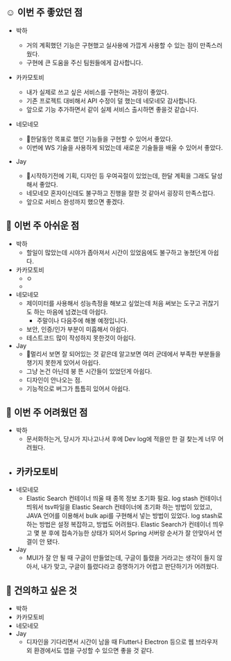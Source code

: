 ## ☺️ 이번 주 좋았던 점

- 박하
	- 거의 계획했던 기능은 구현했고 실사용에 가깝게 사용할 수 있는 점이 만족스러웠다.
	- 구현에 큰 도움을 주신 팀원들에게 감사합니다.
	
- 카카모토비
	- 내가 실제로 쓰고 싶은 서비스를 구현하는 과정이 좋았다.
	- 기존 프로젝트 대비해서 API 수정이 덜 했는데 네모네모 감사합니다.
	- 앞으로 기능 추가하면서 같이 실제 서비스 출시하면 좋을것 같습니다.
	
- 네모네모
	- 한달동안 목표로 했던 기능들을 구현할 수 있어서 좋았다.
	- 이번에 WS 기술을 사용하게 되었는데 새로운 기술들을 배울 수 있어서 좋았다.

- Jay
	- 시작하기전에 기획, 디자인 등 우여곡절이 있었는데, 한달 계획을 그래도 달성해서 좋았다.
	- 네모네모 혼자이신데도 불구하고 진행을 잘한 것 같아서 굉장히 만족스럽다.
	- 앞으로 서비스 완성까지 했으면 좋겠다.

## 🤔 이번 주 아쉬운 점

- 박하
	- 할일이 많았는데 시야가 좁아져서 시간이 있었음에도 불구하고 놓쳤던게  아쉽다.
- 카카모토비
	- ㅇ
	- 
- 네모네모
	- 제이미터를 사용해서 성능측정을 해보고 싶었는데 처음 써보는 도구고 귀찮기도 하는 마음에 넘겼는데 아쉽다.
		- 주말이나 다음주에 해볼 예정입니다.
	- 보안, 인증/인가 부분이 미흡해서 아쉽다.
	- 테스트코드 많이 작성하지 못한것이 아쉽다.
- Jay
	- 멀리서 보면 잘 되어있는 것 같은데 알고보면 여러 군데에서 부족한 부분들을 챙기지 못한게 있어서 아쉽다.
	- 그냥 논건 아닌데 붕 뜬 시간들이 있었던게 아쉽다.
	- 디자인이 안나오는 점.
	- 기능적으로 버그가 틈틈히 있어서 아쉽다.

## 🤔 이번 주 어려웠던 점

- 박하
	- 문서화하는거, 당시가 지나고나서 후에 Dev log에 적을만 한 걸 찾는게 너무 어려웠다.
- 카카모토비
	 - 
- 네모네모
	- Elastic Search 컨테이너 띄울 때 종목 정보 초기화 필요. log stash 컨테이너 띄워서 tsv파일을 Elastic Search 컨테이너에 초기화 하는 방법이 있었고, JAVA 언어를 이용해서 bulk api를 구현해서 넣는 방법이 있었다. log stash로 하는 방법은 설정 복잡하고, 방법도 어려웠다. Elastic Search가 컨테이너 띄우고 몇 분 후에 접속가능한 상태가 되어서 Spring 서버랑 순서가 잘 안맞아서 연결이 안 됐다. 
- Jay
	- MUI가 잘 안 될 때 구글이 만들었는데, 구글이 틀렸을 거라고는 생각이 들지 않아서, 내가 맞고, 구글이 틀렸다라고 증명하기가 어렵고 판단하기가 어려웠다.


## 🙏 건의하고 싶은 것

- 박하
- 카카모토비
- 네모네모
- Jay
	- 디자인을 기다리면서 시간이 남을 때 Flutter나 Electron 등으로 웹 브라우저 외 환경에서도 앱을 구성할 수 있으면 좋을 것 같다.
